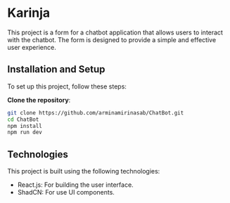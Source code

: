 # Karinja


This project is a form for a chatbot application that allows users to interact with the chatbot. The form is designed to provide a simple and effective user experience.

## Installation and Setup

To set up this project, follow these steps:

**Clone the repository**:

````bash
git clone https://github.com/arminamirinasab/ChatBot.git
cd ChatBot
npm install
npm run dev
`````
## Technologies

This project is built using the following technologies:

 - React.js: For building the user interface.
- ShadCN: For use UI components.
